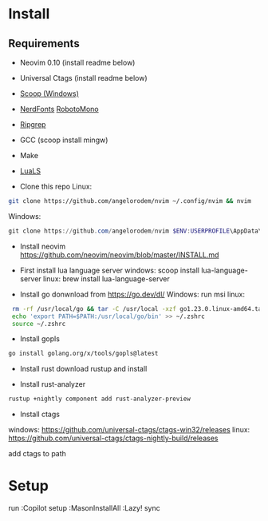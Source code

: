 # Install
## Requirements
- Neovim 0.10  (install readme below)
- Universal Ctags (install readme below)
- [Scoop (Windows)](https://scoop.sh/) 
- [NerdFonts](https://www.nerdfonts.com/) [RobotoMono](https://github.com/ryanoasis/nerd-fonts/releases/download/v3.2.1/RobotoMono.zip)
- [Ripgrep](https://github.com/BurntSushi/ripgrep)
- GCC (scoop install mingw)
- Make
- [LuaLS](https://luals.github.io/#neovim-install)

- Clone this repo
Linux:
```bash
git clone https://github.com/angelorodem/nvim ~/.config/nvim && nvim
```
Windows:
```powershell
git clone https://github.com/angelorodem/nvim $ENV:USERPROFILE\AppData\Local\nvim & nvim
```

- Install neovim
https://github.com/neovim/neovim/blob/master/INSTALL.md

- First install lua language server
windows: scoop install lua-language-server
linux: brew install lua-language-server

- Install go
donwnload from https://go.dev/dl/
Windows: run msi
linux:
```bash
 rm -rf /usr/local/go && tar -C /usr/local -xzf go1.23.0.linux-amd64.tar.gz
 echo 'export PATH=$PATH:/usr/local/go/bin' >> ~/.zshrc
 source ~/.zshrc
 ```

- Install gopls
```bash
go install golang.org/x/tools/gopls@latest
```

- Install rust
download rustup and install

- Install rust-analyzer
```bash
rustup +nightly component add rust-analyzer-preview
```

- Install ctags

windows: https://github.com/universal-ctags/ctags-win32/releases
linux: https://github.com/universal-ctags/ctags-nightly-build/releases

add ctags to path

# Setup
run 
:Copilot setup
:MasonInstallAll
:Lazy! sync

